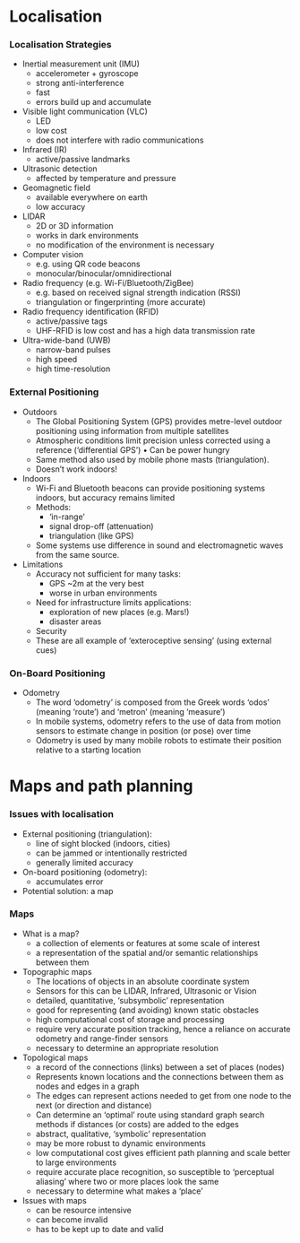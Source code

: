 # Localisation

### Localisation Strategies
- Inertial measurement unit (IMU)
	- accelerometer + gyroscope
	- strong anti-interference
	- fast
	- errors build up and accumulate
- Visible light communication (VLC)
	- LED
	- low cost
	- does not interfere with radio communications
- Infrared (IR)
	- active/passive landmarks
- Ultrasonic detection
	- affected by temperature and pressure
- Geomagnetic field
	- available everywhere on earth
	- low accuracy
- LIDAR
	- 2D or 3D information
	- works in dark environments
	- no modification of the environment is necessary
- Computer vision
	- e.g. using QR code beacons
	- monocular/binocular/omnidirectional
-  Radio frequency (e.g. Wi-Fi/Bluetooth/ZigBee)
	- e.g. based on received signal strength indication (RSSI) 
	- triangulation or fingerprinting (more accurate)
- Radio frequency identification (RFID)
	- active/passive tags
	- UHF-RFID is low cost and has a high data transmission rate
- Ultra-wide-band (UWB)
	- narrow-band pulses
	- high speed
	- high time-resolution

### External Positioning
- Outdoors
	- The Global Positioning System (GPS) provides metre-level outdoor positioning using information from multiple satellites
	- Atmospheric conditions limit precision unless corrected using a reference (‘differential GPS’) • Can be power hungry
	- Same method also used by mobile phone masts (triangulation).
	- Doesn’t work indoors!
- Indoors
	- Wi-Fi and Bluetooth beacons can provide positioning systems indoors, but accuracy remains limited
	- Methods:
		- ‘in-range’ 
		- signal drop-off (attenuation)
		- triangulation (like GPS) 
	- Some systems use difference in sound and electromagnetic waves from the same source.
- Limitations
	- Accuracy not sufficient for many tasks:
		- GPS ~2m at the very best
		- worse in urban environments
	- Need for infrastructure limits applications:
		- exploration of new places (e.g. Mars!)
		- disaster areas
	- Security
	- These are all example of ‘exteroceptive sensing’ (using external cues)

### On-Board Positioning
- Odometry
	- The word ‘odometry’ is composed from the Greek words ‘odos’ (meaning ‘route’) and ‘metron’ (meaning ‘measure’)
	- In mobile systems, odometry refers to the use of data from motion sensors to estimate change in position (or pose) over time
	- Odometry is used by many mobile robots to estimate their position relative to a starting location


# Maps and path planning

### Issues with localisation
- External positioning (triangulation):
	- line of sight blocked (indoors, cities)
	- can be jammed or intentionally restricted
	- generally limited accuracy
- On-board positioning (odometry):
	- accumulates error
- Potential solution: a map

### Maps
- What is a map?
	- a collection of elements or features at some scale of interest
	- a representation of the spatial and/or semantic relationships between them
- Topographic maps
	- The locations of objects in an absolute coordinate system
	- Sensors for this can be LIDAR, Infrared, Ultrasonic or Vision
	- detailed, quantitative, ‘subsymbolic’ representation
	- good for representing (and avoiding) known static obstacles
	- high computational cost of storage and processing
	- require very accurate position tracking, hence a reliance on accurate odometry and range-finder sensors
	- necessary to determine an appropriate resolution
- Topological maps
	- a record of the connections (links) between a set of places (nodes)
	- Represents known locations and the connections between them as nodes and edges in a graph
	- The edges can represent actions needed to get from one node to the next (or direction and distance)
	- Can determine an ‘optimal’ route using standard graph search methods if distances (or costs) are added to the edges
	- abstract, qualitative, ‘symbolic’ representation
	- may be more robust to dynamic environments
	- low computational cost gives efficient path planning and scale better to large environments
	- require accurate place recognition, so susceptible to ‘perceptual aliasing’ where two or more places look the same
	- necessary to determine what makes a ‘place’
- Issues with maps
	- can be resource intensive
	- can become invalid
	- has to be kept up to date and valid